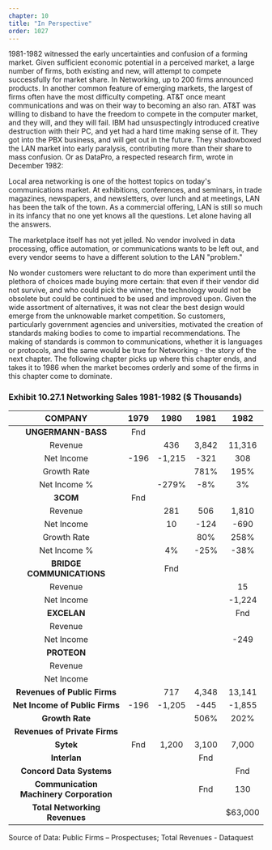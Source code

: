 ```yaml
---
chapter: 10
title: "In Perspective"
order: 1027
---
```


1981-1982 witnessed the early uncertainties and confusion of a forming market. Given sufficient economic potential in a perceived market, a large number of firms, both existing and new, will attempt to compete successfully for market share. In Networking, up to 200 firms announced products. In another common feature of emerging markets, the largest of firms often have the most difficulty competing. AT&T once meant communications and was on their way to becoming an also ran. AT&T was willing to disband to have the freedom to compete in the computer market, and they will, and they will fail. IBM had unsuspectingly introduced creative destruction with their PC, and yet had a hard time making sense of it. They got into the PBX business, and will get out in the future. They shadowboxed the LAN market into early paralysis, contributing more than their share to mass confusion. Or as DataPro, a respected research firm, wrote in December 1982:

Local area networking is one of the hottest topics on today's communications market. At exhibitions, conferences, and seminars, in trade magazines, newspapers, and newsletters, over lunch and at meetings, LAN has been the talk of the town. As a commercial offering, LAN is still so much in its infancy that no one yet knows all the questions. Let alone having all the answers.

The marketplace itself has not yet jelled. No vendor involved in data processing, office automation, or communications wants to be left out, and every vendor seems to have a different solution to the LAN "problem."

No wonder customers were reluctant to do more than experiment until the plethora of choices made buying more certain: that even if their vendor did not survive, and who could pick the winner, the technology would not be obsolete but could be continued to be used and improved upon. Given the wide assortment of alternatives, it was not clear the best design would emerge from the unknowable market competition. So customers, particularly government agencies and universities, motivated the creation of standards making bodies to come to impartial recommendations. The making of standards is common to communications, whether it is languages or protocols, and the same would be true for Networking - the story of the next chapter. The following chapter picks up where this chapter ends, and takes it to 1986 when the market becomes orderly and some of the firms in this chapter come to dominate.

### Exhibit 10.27.1 Networking Sales 1981-1982 ($ Thousands)

**COMPANY**|**1979**|**1980**|**1981**|**1982**
:-----:|:-----:|:-----:|:-----:|:-----:
**UNGERMANN-BASS**|Fnd| | | 
Revenue| |436|3,842|11,316
Net Income|-196|-1,215|-321|308
Growth Rate| | |781%|195%
Net Income %| |-279%|-8%|3%
**3COM**|Fnd| | | 
Revenue| |281|506|1,810
Net Income| |10|-124|-690
Growth Rate| | |80%|258%
Net Income %| |4%|-25%|-38%
**BRIDGE COMMUNICATIONS**| |Fnd| | 
Revenue| | | |15
Net Income| | | |-1,224
**EXCELAN**| | | |Fnd
Revenue| | | | 
Net Income| | | |-249
**PROTEON**| | | | 
Revenue| | | | 
Net Income| | | | 
**Revenues of Public Firms**| |717|4,348|13,141
**Net Income of Public Firms**|-196|-1,205|-445|-1,855
**Growth Rate**| | |506%|202%
**Revenues of Private Firms**| | | | 
**Sytek**|Fnd|1,200|3,100|7,000
**Interlan**| | |Fnd| 
**Concord Data Systems**| | | |Fnd
**Communication Machinery Corporation**| | |Fnd|130
**Total Networking Revenues**| | | |$63,000

Source of Data: Public Firms – Prospectuses; Total Revenues - Dataquest